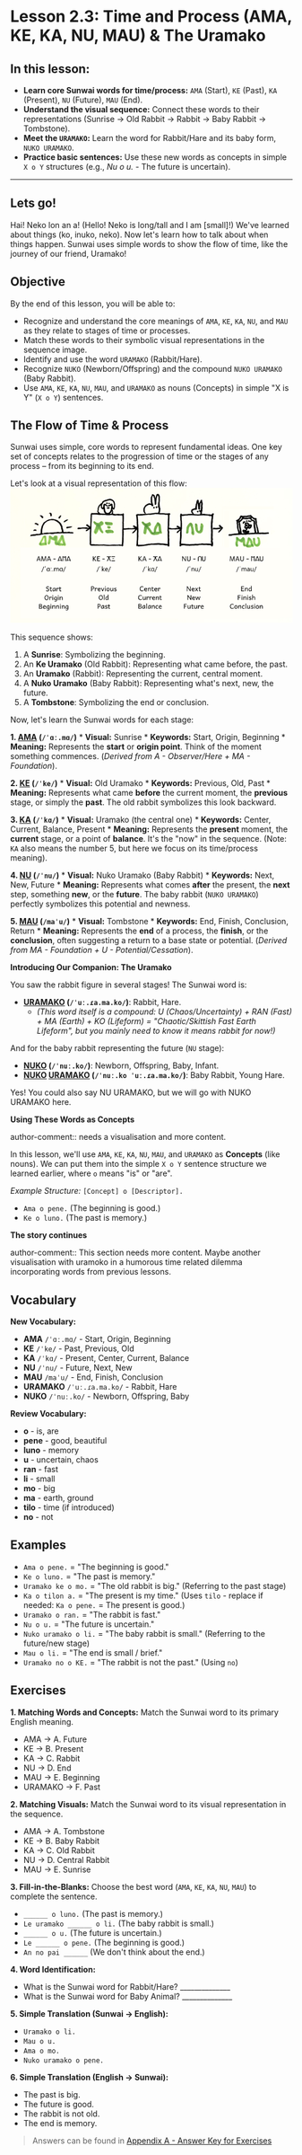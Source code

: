 
# Lesson 2.3: Time and Process (AMA, KE, KA, NU, MAU) & The Uramako

## In this lesson:
*   **Learn core Sunwai words for time/process:** `AMA` (Start), `KE` (Past), `KA` (Present), `NU` (Future), `MAU` (End).
*   **Understand the visual sequence:** Connect these words to their representations (Sunrise → Old Rabbit → Rabbit → Baby Rabbit → Tombstone).
*   **Meet the `URAMAKO`:** Learn the word for Rabbit/Hare and its baby form, `NUKO URAMAKO`.
*   **Practice basic sentences:** Use these new words as concepts in simple `X o Y` structures (e.g., *Nu o u.* - The future is uncertain).

---
## Lets go!

 Hai! Neko lon an a! (Hello! Neko is long/tall and I am [small]!) We've learned about things (ko, inuko, neko). Now let's learn how to talk about when things happen. Sunwai uses simple words to show the flow of time, like the journey of our friend, Uramako!

## Objective

By the end of this lesson, you will be able to:

*   Recognize and understand the core meanings of `AMA`, `KE`, `KA`, `NU`, and `MAU` as they relate to stages of time or processes.
*   Match these words to their symbolic visual representations in the sequence image.
*   Identify and use the word `URAMAKO` (Rabbit/Hare).
*   Recognize `NUKO` (Newborn/Offspring) and the compound `NUKO URAMAKO` (Baby Rabbit).
*   Use `AMA`, `KE`, `KA`, `NU`, `MAU`, and `URAMAKO` as nouns (Concepts) in simple "X is Y" (`X o Y`) sentences.

## The Flow of Time & Process

Sunwai uses simple, core words to represent fundamental ideas. One key set of concepts relates to the progression of time or the stages of any process – from its beginning to its end.

Let's look at a visual representation of this flow:
![spatial and temporal states](Images/spatial%20and%20temporal%20states.png)

This sequence shows:
1.  A **Sunrise**: Symbolizing the beginning.
2.  An **Ke Uramako** (Old Rabbit): Representing what came before, the past.
3.  An **Uramako** (Rabbit): Representing the current, central moment.
4.  A **Nuko Uramako** (Baby Rabbit): Representing what's next, new, the future.
5.  A **Tombstone**: Symbolizing the end or conclusion.

Now, let's learn the Sunwai words for each stage:

**1. [AMA](AMA.md) (`/ˈɑː.mɑ/`)**
    *   **Visual:** Sunrise
    *   **Keywords:** Start, Origin, Beginning
    *   **Meaning:** Represents the **start** or **origin point**. Think of the moment something commences. (*Derived from A - Observer/Here + MA - Foundation*).

**2. [KE](KE.md) (`/ˈke/`)**
    *   **Visual:** Old Uramako
    *   **Keywords:** Previous, Old, Past
    *   **Meaning:** Represents what came **before** the current moment, the **previous** stage, or simply the **past**. The old rabbit symbolizes this look backward.

**3. [KA](KA.md) (`/ˈkɑ/`)**
    *   **Visual:** Uramako (the central one)
    *   **Keywords:** Center, Current, Balance, Present
    *   **Meaning:** Represents the **present** moment, the **current** stage, or a point of **balance**. It's the "now" in the sequence. (Note: `KA` also means the number 5, but here we focus on its time/process meaning).

**4. [NU](NU.md) (`/ˈnu/`)**
    *   **Visual:** Nuko Uramako (Baby Rabbit)
    *   **Keywords:** Next, New, Future
    *   **Meaning:** Represents what comes **after** the present, the **next** step, something **new**, or the **future**. The baby rabbit (`NUKO URAMAKO`) perfectly symbolizes this potential and newness.

**5. [MAU](MAU.md) (`/maˈu/`)**
    *   **Visual:** Tombstone
    *   **Keywords:** End, Finish, Conclusion, Return
    *   **Meaning:** Represents the **end** of a process, the **finish**, or the **conclusion**, often suggesting a return to a base state or potential. (*Derived from MA - Foundation + U - Potential/Cessation*).

**Introducing Our Companion: The Uramako**

You saw the rabbit figure in several stages! The Sunwai word is:

*   **[URAMAKO](../../mo%20lisu%20(extended%20set)/URAMAKO.md) (`/ˈuː.ɾa.ma.ko/`)**: Rabbit, Hare.
    *   *(This word itself is a compound: U (Chaos/Uncertainty) + RAN (Fast) + MA (Earth) + KO (Lifeform) = "Chaotic/Skittish Fast Earth Lifeform", but you mainly need to know it means rabbit for now!)*

And for the baby rabbit representing the future (`NU` stage):

*   **[NUKO](NUKO.md) (`/ˈnuː.ko/`)**: Newborn, Offspring, Baby, Infant.
*   **[NUKO](NUKO.md) [URAMAKO](../../mo%20lisu%20(extended%20set)/URAMAKO.md) (`/ˈnuː.ko ˈuː.ɾa.ma.ko/`)**: Baby Rabbit, Young Hare.

Yes! You could also say NU URAMAKO, but we will go with NUKO URAMAKO here.

**Using These Words as Concepts**

author-comment:: needs a visualisation and more content.

In this lesson, we'll use `AMA`, `KE`, `KA`, `NU`, `MAU`, and `URAMAKO` as **Concepts** (like nouns). We can put them into the simple `X o Y` sentence structure we learned earlier, where `o` means "is" or "are".

*Example Structure:* `[Concept] o [Descriptor].`
*   `Ama o pene.` (The beginning is good.)
*   `Ke o luno.` (The past is memory.)

**The story continues**

author-comment:: This section needs more content. Maybe another visualisation with uramoko in a humorous time related dilemma incorporating words from previous lessons.
## Vocabulary

**New Vocabulary:**

*   **AMA** `/ˈɑː.mɑ/` - Start, Origin, Beginning
*   **KE** `/ˈke/` - Past, Previous, Old
*   **KA** `/ˈkɑ/` - Present, Center, Current, Balance
*   **NU** `/ˈnu/` - Future, Next, New
*   **MAU** `/maˈu/` - End, Finish, Conclusion
*   **URAMAKO** `/ˈuː.ɾa.ma.ko/` - Rabbit, Hare
*   **NUKO** `/ˈnuː.ko/` - Newborn, Offspring, Baby

**Review Vocabulary:**

*   **o** - is, are
*   **pene** - good, beautiful
*   **luno** - memory
*   **u** - uncertain, chaos
*   **ran** - fast
*   **li** - small
*   **mo** - big
*   **ma** - earth, ground
*   **tilo** - time (if introduced)
*   **no** - not

## Examples

*   `Ama o pene.` = "The beginning is good."
*   `Ke o luno.` = "The past is memory."
*   `Uramako ke o mo.` = "The old rabbit is big." (Referring to the past stage)
*   `Ka o tilon a.` = "The present is my time." (Uses `tilo` - replace if needed: `Ka o pene.` = The present is good.)
*   `Uramako o ran.` = "The rabbit is fast."
*   `Nu o u.` = "The future is uncertain."
*   `Nuko uramako o li.` = "The baby rabbit is small." (Referring to the future/new stage)
*   `Mau o li.` = "The end is small / brief."
*   `Uramako no o KE.` = "The rabbit is not the past." (Using `no`)

## Exercises

**1. Matching Words and Concepts:** Match the Sunwai word to its primary English meaning.
*   AMA			->		A. Future
*   KE				->		B. Present
*   KA				->		C. Rabbit
*   NU				->		D. End
*   MAU			->		E. Beginning
*   URAMAKO	->		F. Past

**2. Matching Visuals:** Match the Sunwai word to its visual representation in the sequence.
*   AMA			->		A. Tombstone
*   KE				->		B. Baby Rabbit
*   KA				->		C. Old Rabbit
*   NU				->		D. Central Rabbit
*   MAU			->		E. Sunrise

**3. Fill-in-the-Blanks:** Choose the best word (`AMA`, `KE`, `KA`, `NU`, `MAU`) to complete the sentence.
*   `______ o luno.` (The past is memory.)
*   `Le uramako ______ o li.` (The baby rabbit is small.)
*   `______ o u.` (The future is uncertain.)
*   `Le ______ o pene.` (The beginning is good.)
*   `An no pai ______` (We don't think about the end.)

**4. Word Identification:**
*   What is the Sunwai word for Rabbit/Hare? ______________ 
*   What is the Sunwai word for Baby Animal? ______________ 

**5. Simple Translation (Sunwai -> English):**
*   `Uramako o li.`
*   `Mau o u.`
*   `Ama o mo.`
*   `Nuko uramako o pene.`

**6. Simple Translation (English -> Sunwai):**
*   The past is big.
*   The future is good.
*   The rabbit is not old.
*   The end is memory.

> Answers can be found in [Appendix A - Answer Key for Exercises](../Appendices/Appendix%20A%20-%20Answer%20Key%20for%20Exercises.md)